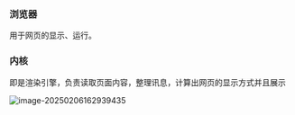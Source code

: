 ### 浏览器

用于网页的显示、运行。

### 内核

即是渲染引擎，负责读取页面内容，整理讯息，计算出网页的显示方式并且展示

![image-20250206162939435](C:\Users\DELL\AppData\Roaming\Typora\typora-user-images\image-20250206162939435.png)